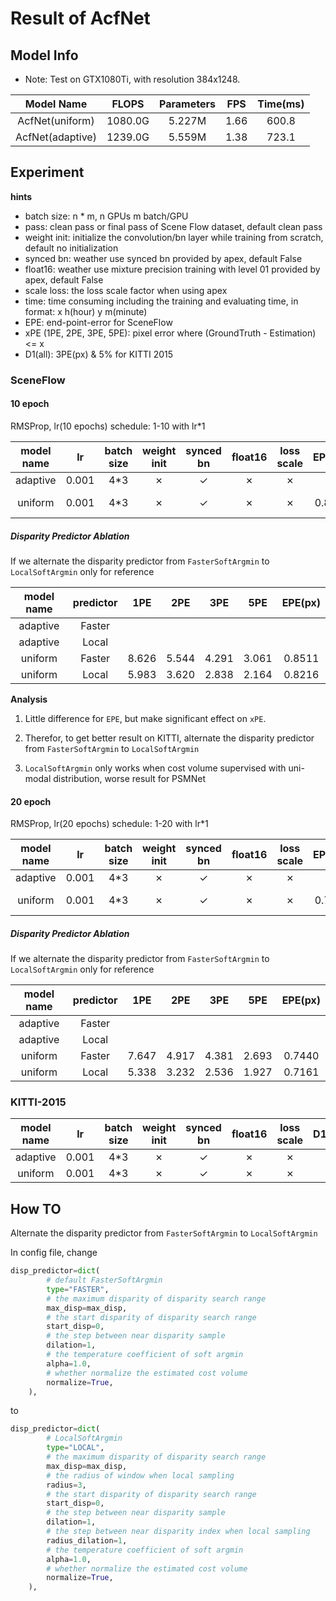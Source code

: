 # Result of AcfNet

## Model Info

* Note: Test on GTX1080Ti, with resolution 384x1248.

|    Model Name         |   FLOPS   | Parameters | FPS  | Time(ms) |
|:---------------------:|:---------:|:----------:|:----:|:--------:|
|  AcfNet(uniform)      | 1080.0G   |  5.227M    | 1.66 |  600.8   |
|  AcfNet(adaptive)     | 1239.0G   |  5.559M    | 1.38 |  723.1   |


## Experiment


**hints**

* batch size: n * m, n GPUs m batch/GPU
* pass: clean pass or final pass of Scene Flow dataset, default clean pass
* weight init: initialize the convolution/bn layer while training from scratch, default no initialization
* synced bn: weather use synced bn provided by apex, default False
* float16: weather use mixture precision training with level 01 provided by apex, default False
* scale loss: the loss scale factor when using apex
* time: time consuming including the training and evaluating time, in format: x h(hour) y m(minute)
* EPE: end-point-error for SceneFlow
* xPE (1PE, 2PE, 3PE, 5PE): pixel error where (GroundTruth - Estimation) <= x
* D1(all): 3PE(px) & 5% for KITTI 2015


### SceneFlow


#### 10 epoch

RMSProp, lr(10 epochs) schedule: 1-10 with lr\*1


|   model name   |  lr   |batch size |weight init| synced bn | float16   |loss scale | EPE(px)| time   | BaiDuYun | GoogleDrive |
|:--------------:|:-----:|:---------:|:---------:|:---------:|:---------:|:---------:|:------:|:------:|:--------:|:-----------:|
|    adaptive    | 0.001 | 4*3       | ✗         |  ✓        | ✗         | ✗         |
|    uniform     | 0.001 | 4*3       | ✗         |  ✓        | ✗         | ✗         | 0.8511 | 26h50m | [link][1], pw: 9s4e | [link][2]|


##### Disparity Predictor Ablation

If we alternate the disparity predictor from `FasterSoftArgmin` to `LocalSoftArgmin` only for reference


|   model name   | predictor |    1PE    |    2PE    |    3PE    |    5PE    | EPE(px)   |
|:--------------:|:---------:|:---------:|:---------:|:---------:|:---------:|:---------:|
|    adaptive    |   Faster  |
|    adaptive    |   Local   |
|    uniform     |   Faster  |   8.626   |   5.544   |   4.291   |   3.061   |   0.8511  |
|    uniform     |   Local   |   5.983   |   3.620   |   2.838   |   2.164   |   0.8216  |


**Analysis**

1. Little difference for `EPE`, but make significant effect on `xPE`.
 
2. Therefor, to get better result on KITTI, alternate the disparity predictor from `FasterSoftArgmin` to `LocalSoftArgmin`

3. `LocalSoftArgmin` only works when cost volume supervised with uni-modal distribution, worse result for PSMNet


#### 20 epoch

RMSProp, lr(20 epochs) schedule: 1-20 with lr\*1


|   model name   |  lr   |batch size |weight init| synced bn | float16   |loss scale | EPE(px)| time   | BaiDuYun | GoogleDrive |
|:--------------:|:-----:|:---------:|:---------:|:---------:|:---------:|:---------:|:------:|:------:|:--------:|:-----------:|
|    adaptive    | 0.001 | 4*3       | ✗         |  ✓        | ✗         | ✗         | 
|    uniform     | 0.001 | 4*3       | ✗         |  ✓        | ✗         | ✗         | 0.7440 | 56h53m | [link][1], pw: 9s4e | [link][2]|


##### Disparity Predictor Ablation

If we alternate the disparity predictor from `FasterSoftArgmin` to `LocalSoftArgmin` only for reference


|   model name   | predictor |    1PE    |    2PE    |    3PE    |    5PE    | EPE(px)   |
|:--------------:|:---------:|:---------:|:---------:|:---------:|:---------:|:---------:|
|    adaptive    |   Faster  |
|    adaptive    |   Local   |
|    uniform     |   Faster  |   7.647   |   4.917   |   4.381   |   2.693   |   0.7440  |
|    uniform     |   Local   |   5.338   |   3.232   |   2.536   |   1.927   |   0.7161  |


### KITTI-2015


|   model name   |  lr   |batch size |weight init| synced bn | float16   |loss scale | D1(all) |  time  | BaiDuYun | GoogleDrive |
|:--------------:|:-----:|:---------:|:---------:|:---------:|:---------:|:---------:|:-------:|:------:|:--------:|:-----------:|
|    adaptive    | 0.001 | 4*3       | ✗         |  ✓        | ✗         | ✗         | 
|    uniform     | 0.001 | 4*3       | ✗         |  ✓        | ✗         | ✗         |


## How TO

Alternate the disparity predictor from `FasterSoftArgmin` to `LocalSoftArgmin`

In config file, change
```python
disp_predictor=dict(
        # default FasterSoftArgmin
        type="FASTER",
        # the maximum disparity of disparity search range
        max_disp=max_disp,
        # the start disparity of disparity search range
        start_disp=0,
        # the step between near disparity sample
        dilation=1,
        # the temperature coefficient of soft argmin
        alpha=1.0,
        # whether normalize the estimated cost volume
        normalize=True,
    ),
```

to
```python
disp_predictor=dict(
        # LocalSoftArgmin
        type="LOCAL",
        # the maximum disparity of disparity search range
        max_disp=max_disp,
        # the radius of window when local sampling
        radius=3,
        # the start disparity of disparity search range
        start_disp=0,
        # the step between near disparity sample
        dilation=1,
        # the step between near disparity index when local sampling
        radius_dilation=1,
        # the temperature coefficient of soft argmin
        alpha=1.0,
        # whether normalize the estimated cost volume
        normalize=True,
    ),

```



[1]: https://pan.baidu.com/s/11sR2mUEhCyp06g7LXsFG2g
[2]: https://drive.google.com/open?id=1VwOrfEPfbdrzYvie2bVqUS1-8k_5_Yt1